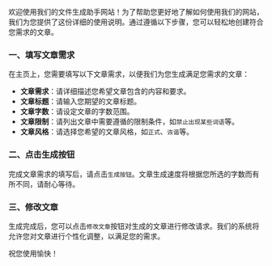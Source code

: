 欢迎使用我们的文件生成助手网站！为了帮助您更好地了解如何使用我们的网站，我们为您提供了这份详细的使用说明。通过遵循以下步骤，您可以轻松地创建符合您需求的文章。

### 一、填写文章需求

在主页上，您需要填写以下文章需求，以便我们为您生成满足您需求的文章：

- **文章需求**：请详细描述您希望文章包含的内容和要求。
- **文章标题**：请输入您期望的文章标题。
- **文章字数**：请设定文章的字数范围。
- **文章限制**：请列出文章中需要遵循的限制条件，如`禁止出现某些词语`等。
- **文章风格**：请选择您希望的文章风格，如`正式`、`诙谐`等。

### 二、点击生成按钮

完成文章需求的填写后，请点击`生成按钮`。文章生成速度将根据您所选的字数而有所不同，请耐心等待。

### 三、修改文章

生成完成后，您可以点击`修改文章`按钮对生成的文章进行修改请求。我们的系统将允许您对文章进行个性化调整，以满足您的需求。

祝您使用愉快！